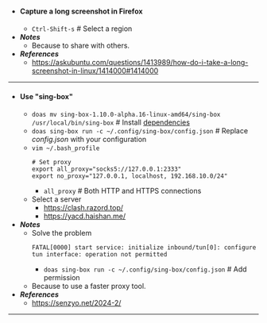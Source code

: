 - #### Capture a long screenshot in Firefox
    - `Ctrl-Shift-s` # Select a region
- ***Notes***
    - Because to share with others.
- ***References***
    - https://askubuntu.com/questions/1413989/how-do-i-take-a-long-screenshot-in-linux/1414000#1414000
- ---
- #### Use "sing-box"
    - `doas mv sing-box-1.10.0-alpha.16-linux-amd64/sing-box /usr/local/bin/sing-box` # Install [dependencies](https://github.com/SagerNet/sing-box/releases/)
    - `doas sing-box run -c ~/.config/sing-box/config.json` # Replace *config.json* with your configuration
    - `vim ~/.bash_profile`
      ```
      # Set proxy
      export all_proxy="socks5://127.0.0.1:2333"
      export no_proxy="127.0.0.1, localhost, 192.168.10.0/24"
      ```
        - `all_proxy` # Both HTTP and HTTPS connections
    - Select a server
    	- https://clash.razord.top/
        - https://yacd.haishan.me/
- ***Notes***
    - Solve the problem
      ```
      FATAL[0000] start service: initialize inbound/tun[0]: configure tun interface: operation not permitted
      ```
        - `doas sing-box run -c ~/.config/sing-box/config.json` # Add permission
    - Because to use a faster proxy tool.
- ***References***
    - https://senzyo.net/2024-2/
- ---
